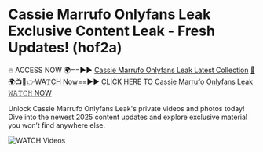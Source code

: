 # Cassie Marrufo Onlyfans Leak Exclusive Content Leak - Fresh Updates! (hof2a)

🔥 ACCESS NOW 🌍==►► <a href="https://tinyurl.com/3fjeunct" rel="nofollow">Cassie Marrufo Onlyfans Leak Latest Collection</a></h3>
[🔴🌍📺📱👉WA𝚃CH Now==►► CLICK HERE TO Cassie Marrufo Onlyfans Leak 𝚆𝙰𝚃𝙲𝙷 NOW](https://tinyurl.com/3fjeunct)

Unlock Cassie Marrufo Onlyfans Leak's private videos and photos today! Dive into the newest 2025 content updates and explore exclusive material you won’t find anywhere else.


<a href="https://tinyurl.com/3fjeunct" rel="nofollow" data-target="animated-image.originalLink"><img src="https://camo.githubusercontent.com/8a4f000d20f83aca3bf7ec5f350d767afa0574a8a352519fd8cfa583a6f93a33/68747470733a2f2f692e696d6775722e636f6d2f644a486b345a712e676966" alt="WATCH Videos" data-canonical-src="https://i.imgur.com/dJHk4Zq.gif" style="max-width: 100%; display: inline-block;" data-target="animated-image.originalImage"></a>
